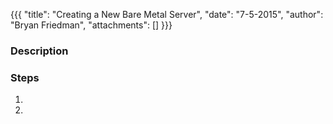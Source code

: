 {{{
  "title": "Creating a New Bare Metal Server",
  "date": "7-5-2015",
  "author": "Bryan Friedman",
  "attachments": []
}}}

### Description


### Steps

1.

2.
